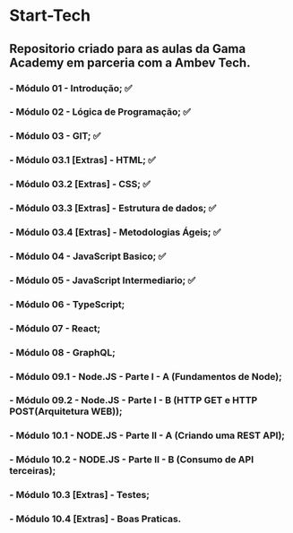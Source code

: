 # Start-Tech

## Repositorio criado para as aulas da Gama Academy em parceria com a Ambev Tech.

### - Módulo 01 - Introdução; :white_check_mark:

### - Módulo 02 - Lógica de Programação; :white_check_mark:

### - Módulo 03 - GIT; :white_check_mark:

### - Módulo 03.1 [Extras] - HTML; :white_check_mark:

### - Módulo 03.2 [Extras] - CSS; :white_check_mark:

### - Módulo 03.3 [Extras] - Estrutura de dados; :white_check_mark:

### - Módulo 03.4 [Extras] - Metodologias Ágeis; :white_check_mark:

### - Módulo 04 - JavaScript Basico; :white_check_mark:

### - Módulo 05 - JavaScript Intermediario; :white_check_mark:

### - Módulo 06 - TypeScript;

### - Módulo 07 - React;

### - Módulo 08 - GraphQL;

### - Módulo 09.1 - Node.JS - Parte I - A (Fundamentos de Node);

### - Módulo 09.2 - Node.JS - Parte I - B (HTTP GET e HTTP POST(Arquitetura WEB));

### - Módulo 10.1 - NODE.JS - Parte II - A (Criando uma REST API);

### - Módulo 10.2 - NODE.JS - Parte II - B (Consumo de API terceiras);

### - Módulo 10.3 [Extras] - Testes;

### - Módulo 10.4 [Extras] - Boas Praticas.
